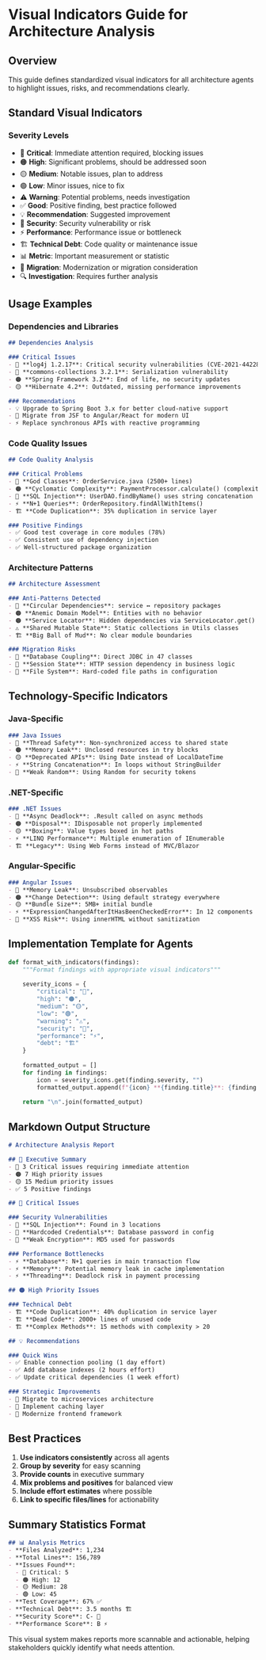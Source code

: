 # Visual Indicators Guide for Architecture Analysis

## Overview
This guide defines standardized visual indicators for all architecture agents to highlight issues, risks, and recommendations clearly.

## Standard Visual Indicators

### Severity Levels
- 🔴 **Critical**: Immediate attention required, blocking issues
- 🟠 **High**: Significant problems, should be addressed soon
- 🟡 **Medium**: Notable issues, plan to address
- 🟢 **Low**: Minor issues, nice to fix
- ⚠️ **Warning**: Potential problems, needs investigation
- ✅ **Good**: Positive finding, best practice followed
- 💡 **Recommendation**: Suggested improvement
- 🚨 **Security**: Security vulnerability or risk
- ⚡ **Performance**: Performance issue or bottleneck
- 🏗️ **Technical Debt**: Code quality or maintenance issue
- 📊 **Metric**: Important measurement or statistic
- 🔄 **Migration**: Modernization or migration consideration
- 🔍 **Investigation**: Requires further analysis

## Usage Examples

### Dependencies and Libraries
```markdown
## Dependencies Analysis

### Critical Issues
- 🔴 **log4j 1.2.17**: Critical security vulnerabilities (CVE-2021-44228)
- 🔴 **commons-collections 3.2.1**: Serialization vulnerability
- 🟠 **Spring Framework 3.2**: End of life, no security updates
- 🟡 **Hibernate 4.2**: Outdated, missing performance improvements

### Recommendations
- 💡 Upgrade to Spring Boot 3.x for better cloud-native support
- 🔄 Migrate from JSF to Angular/React for modern UI
- ⚡ Replace synchronous APIs with reactive programming
```

### Code Quality Issues
```markdown
## Code Quality Analysis

### Critical Problems
- 🔴 **God Classes**: OrderService.java (2500+ lines)
- 🟠 **Cyclomatic Complexity**: PaymentProcessor.calculate() (complexity: 45)
- 🚨 **SQL Injection**: UserDAO.findByName() uses string concatenation
- ⚡ **N+1 Queries**: OrderRepository.findAllWithItems()
- 🏗️ **Code Duplication**: 35% duplication in service layer

### Positive Findings
- ✅ Good test coverage in core modules (78%)
- ✅ Consistent use of dependency injection
- ✅ Well-structured package organization
```

### Architecture Patterns
```markdown
## Architecture Assessment

### Anti-Patterns Detected
- 🔴 **Circular Dependencies**: service ↔ repository packages
- 🟠 **Anemic Domain Model**: Entities with no behavior
- 🟠 **Service Locator**: Hidden dependencies via ServiceLocator.get()
- ⚠️ **Shared Mutable State**: Static collections in Utils classes
- 🏗️ **Big Ball of Mud**: No clear module boundaries

### Migration Risks
- 🔄 **Database Coupling**: Direct JDBC in 47 classes
- 🔄 **Session State**: HTTP session dependency in business logic
- 🔄 **File System**: Hard-coded file paths in configuration
```

## Technology-Specific Indicators

### Java-Specific
```markdown
### Java Issues
- 🔴 **Thread Safety**: Non-synchronized access to shared state
- 🟠 **Memory Leak**: Unclosed resources in try blocks
- 🟡 **Deprecated APIs**: Using Date instead of LocalDateTime
- ⚡ **String Concatenation**: In loops without StringBuilder
- 🚨 **Weak Random**: Using Random for security tokens
```

### .NET-Specific
```markdown
### .NET Issues
- 🔴 **Async Deadlock**: .Result called on async methods
- 🟠 **Disposal**: IDisposable not properly implemented
- 🟡 **Boxing**: Value types boxed in hot paths
- ⚡ **LINQ Performance**: Multiple enumeration of IEnumerable
- 🏗️ **Legacy**: Using Web Forms instead of MVC/Blazor
```

### Angular-Specific
```markdown
### Angular Issues
- 🔴 **Memory Leak**: Unsubscribed observables
- 🟠 **Change Detection**: Using default strategy everywhere
- 🟡 **Bundle Size**: 5MB+ initial bundle
- ⚡ **ExpressionChangedAfterItHasBeenCheckedError**: In 12 components
- 🚨 **XSS Risk**: Using innerHTML without sanitization
```

## Implementation Template for Agents

```python
def format_with_indicators(findings):
    """Format findings with appropriate visual indicators"""
    
    severity_icons = {
        "critical": "🔴",
        "high": "🟠",
        "medium": "🟡",
        "low": "🟢",
        "warning": "⚠️",
        "security": "🚨",
        "performance": "⚡",
        "debt": "🏗️"
    }
    
    formatted_output = []
    for finding in findings:
        icon = severity_icons.get(finding.severity, "")
        formatted_output.append(f"{icon} **{finding.title}**: {finding.description}")
    
    return "\n".join(formatted_output)
```

## Markdown Output Structure

```markdown
# Architecture Analysis Report

## 🎯 Executive Summary
- 🔴 3 Critical issues requiring immediate attention
- 🟠 7 High priority issues
- 🟡 15 Medium priority issues
- ✅ 5 Positive findings

## 🔴 Critical Issues

### Security Vulnerabilities
- 🚨 **SQL Injection**: Found in 3 locations
- 🚨 **Hardcoded Credentials**: Database password in config
- 🚨 **Weak Encryption**: MD5 used for passwords

### Performance Bottlenecks
- ⚡ **Database**: N+1 queries in main transaction flow
- ⚡ **Memory**: Potential memory leak in cache implementation
- ⚡ **Threading**: Deadlock risk in payment processing

## 🟠 High Priority Issues

### Technical Debt
- 🏗️ **Code Duplication**: 40% duplication in service layer
- 🏗️ **Dead Code**: 2000+ lines of unused code
- 🏗️ **Complex Methods**: 15 methods with complexity > 20

## 💡 Recommendations

### Quick Wins
- ✅ Enable connection pooling (1 day effort)
- ✅ Add database indexes (2 hours effort)
- ✅ Update critical dependencies (1 week effort)

### Strategic Improvements
- 🔄 Migrate to microservices architecture
- 🔄 Implement caching layer
- 🔄 Modernize frontend framework
```

## Best Practices

1. **Use indicators consistently** across all agents
2. **Group by severity** for easy scanning
3. **Provide counts** in executive summary
4. **Mix problems and positives** for balanced view
5. **Include effort estimates** where possible
6. **Link to specific files/lines** for actionability

## Summary Statistics Format

```markdown
## 📊 Analysis Metrics
- **Files Analyzed**: 1,234
- **Total Lines**: 156,789
- **Issues Found**: 
  - 🔴 Critical: 5
  - 🟠 High: 12
  - 🟡 Medium: 28
  - 🟢 Low: 45
- **Test Coverage**: 67% ✅
- **Technical Debt**: 3.5 months 🏗️
- **Security Score**: C- 🚨
- **Performance Score**: B ⚡
```

This visual system makes reports more scannable and actionable, helping stakeholders quickly identify what needs attention.